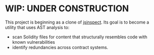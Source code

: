 # **WIP: UNDER CONSTRUCTION** 

This project is beginning as a clone of [jsinspect](https://github.com/danielstjules/jsinspect). 
Its goal is to become a utility that uses AST analysis to:

+ scan Solidity files for content that structurally resembles code with known vulnerabilities 
+ identify redundancies across contract systems.



